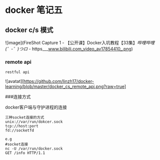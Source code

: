 # docker 笔记五

## docker c/s 模式
![image](FireShot Capture 1 - 【公开课】Docker入坑教程【33集】_哔哩哔哩 (゜-゜)つロ_ - https___www.bilibili.com_video_av17854410_.png)


### remote api
    restful api
![avatat][https://github.com/linzh17/docker-learning/blob/master/docker_cs_remote_api.png?raw=true]

###连接方式

docker客户端与守护进程的连接

    三种socket连接的方式
    unix://var/run/dokcer.sock
    tcp://host:port
    fd://socketfd

    e.g
    #socket连接
    nc -U /var/run/docker.sock
    GET /info HTTP/1.1
